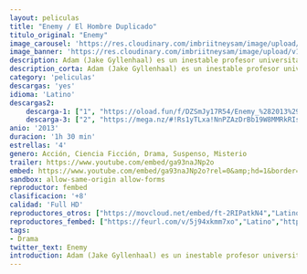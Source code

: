 ```yaml
---
layout: peliculas
title: "Enemy / El Hombre Duplicado"
titulo_original: "Enemy"
image_carousel: 'https://res.cloudinary.com/imbriitneysam/image/upload/v1547585876/ENEMYPOSTER-min.jpg'
image_banner: 'https://res.cloudinary.com/imbriitneysam/image/upload/v1547584687/enemy-banner-min.jpg'
description: Adam (Jake Gyllenhaal) es un inestable profesor universitario que de pronto descubre la existencia de Anthony, un actor que es físicamente igual que él. Consumido por el deseo de conocer a su doble, Adam sigue la pista de Anthony y ambos se ven abocados a un obsesivo enfrentamiento que tendrá inesperadas consecuencias no sólo para ambos, sino también para sus respectivas parejas.
description_corta: Adam (Jake Gyllenhaal) es un inestable profesor universitario que de pronto descubre la existencia de Anthony, un actor que es físicamente igual que él. Consumido por el deseo de conocer a su doble, Adam sigue la pista de Anthony y ambos se ven abocados a un obsesivo enfrentamiento que...
category: 'peliculas'
descargas: 'yes'
idioma: 'Latino'
descargas2:
    descarga-1: ["1", "https://oload.fun/f/DZSmJy17R54/Enemy_%282013%29_En_Latino_HD.mp4", "https://www.google.com/s2/favicons?domain=openload.co","OpenLoad","https://res.cloudinary.com/imbriitneysam/image/upload/v1541473684/mexico.png", "Latino", "Full HD"]
    descarga-3: ["2", "https://mega.nz/#!Rs1yTLxa!NnPZAzDrBb19W8MMRkRIsammW8HWyptdvfV5qxvJrUc", "https://www.google.com/s2/favicons?domain=mega.nz","Mega","https://res.cloudinary.com/imbriitneysam/image/upload/v1541473684/mexico.png", "Latino", "Full HD"]
anio: '2013'
duracion: '1h 30 min'
estrellas: '4'
genero: Acción, Ciencia Ficción, Drama, Suspenso, Misterio
trailer: https://www.youtube.com/embed/ga93naJNp2o
embed: https://www.youtube.com/embed/ga93naJNp2o?rel=0&amp;hd=1&border=0&wmode=opaque&enablejsapi=1&modestbranding=1&controls=1&showinfo=1
sandbox: allow-same-origin allow-forms
reproductor: fembed
clasificacion: '+8'
calidad: 'Full HD'
reproductores_otros: ["https://movcloud.net/embed/ft-2RIPatkN4","Latino"]
reproductores_fembed: ["https://feurl.com/v/5j94xkmm7xo","Latino","https://feurl.com/v/7zo-zx5g2vx","Latino"]
tags:
- Drama
twitter_text: Enemy
introduction: Adam (Jake Gyllenhaal) es un inestable profesor universitario que de pronto descubre la existencia de Anthony, un actor que es físicamente igual que él. Consumido por el deseo de conocer a su doble, Adam sigue la pista de Anthony y ambos se ven abocados a un obsesivo enfrentamiento que...
---
```












